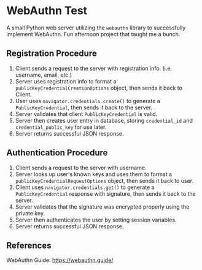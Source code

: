 # WebAuthn Test

A small Python web server utilizing the `webauthn` library to successfully implement WebAuthn. Fun afternoon project that taught me a bunch.

## Registration Procedure

1. Client sends a request to the server with registration info. (i.e. username, email, etc.)
2. Server uses registration info to format a `publicKeyCredentialCreationOptions` object, then sends it back to Client.
3. User uses `navigator.credentials.create()` to generate a `PublicKeyCredential`, then sends it back to the server.
4. Server validates that client `PublicKeyCredential` is valid.
5. Server then creates user entry in database, storing `credential_id` and `credential_public_key` for use later.
6. Server returns successful JSON response.

## Authentication Procedure

1. Client sends a request to the server with username.
2. Server looks up user's known keys and uses them to format a `publicKeyCredentialRequestOptions` object, then sends it back to user.
3. Client uses `navigator.credentials.get()` to generate a `PublicKeyCredential` response with signature, then sends it back to the server.
4. Server validates that the signature was encrypted properly using the private key.
5. Server then authenticates the user by setting session variables.
6. Server returns successful JSON response.

## References

WebAuthn Guide: https://webauthn.guide/